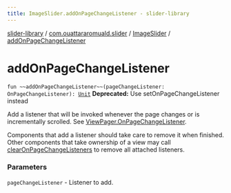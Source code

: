 ```yaml
---
title: ImageSlider.addOnPageChangeListener - slider-library
---
```


[slider-library](../../index.html) / [com.ouattararomuald.slider](../index.html) / [ImageSlider](index.html) / [addOnPageChangeListener](./add-on-page-change-listener.html)

# addOnPageChangeListener

`fun ~~addOnPageChangeListener~~(pageChangeListener: OnPageChangeListener): `[`Unit`](https://kotlinlang.org/api/latest/jvm/stdlib/kotlin/-unit/index.html)
**Deprecated:** Use setOnPageChangeListener instead

Add a listener that will be invoked whenever the page changes or is incrementally scrolled.
See [ViewPager.OnPageChangeListener](#).

Components that add a listener should take care to remove it when finished. Other components
that take ownership of a view may call [clearOnPageChangeListeners](clear-on-page-change-listeners.html) to remove all
attached listeners.

### Parameters

`pageChangeListener` - Listener to add.